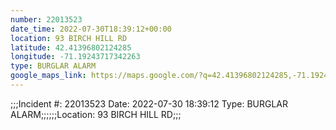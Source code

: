 ```yaml
---
number: 22013523
date_time: 2022-07-30T18:39:12+00:00
location: 93 BIRCH HILL RD
latitude: 42.41396802124285
longitude: -71.19243717342263
type: BURGLAR ALARM
google_maps_link: https://maps.google.com/?q=42.41396802124285,-71.19243717342263
---
```


;;;Incident #: 22013523   Date: 2022-07-30 18:39:12   Type: BURGLAR ALARM;;;;;;Location: 93 BIRCH HILL RD;;;
